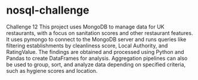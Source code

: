 # nosql-challenge

Challenge 12 This project uses MongoDB to manage data for UK restaurants, with a focus on sanitation scores and other restaurant features. It uses pymongo to connect to the MongoDB server and runs queries like filtering establishments by cleanliness score, Local Authority, and RatingValue. The findings are obtained and processed using Python and Pandas to create DataFrames for analysis. Aggregation pipelines can also be used to group, sort, and analyze data depending on specified criteria, such as hygiene scores and location.
